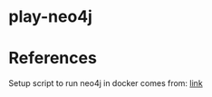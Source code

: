 # play-neo4j


# References

Setup script to run neo4j in docker comes from: [link](https://gist.github.com/sarmbruster/883e405cf8db04c9a3179d5dc9f300b3)
